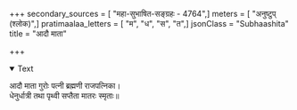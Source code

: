+++
secondary_sources = [ "महा-सुभाषित-सङ्ग्रहः - 4764",]
meters = [ "अनुष्टुप् (श्लोक)",]
pratimaalaa_letters = [ "म", "ध", "स", "त",]
jsonClass = "Subhaashita"
title = "आदौ माता"

+++

<details open><summary>Text</summary>

आदौ माता गुरोः पत्नी ब्रह्मणी राजपत्निका।  
धेनुर्धात्री तथा पृथ्वी सप्तैता मातरः स्मृताः॥
</details>
